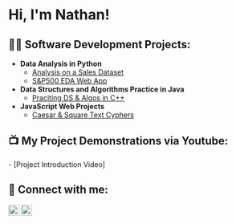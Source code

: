 <h1>Hi, I'm Nathan!</h1>

<h2>👨‍💻 Software Development Projects:</h2>

- <b>Data Analysis in Python</b>
  - [Analysis on a Sales Dataset](https://github.com/ncrossan/Sales_Data_Analysis_Project)
  - [S&P500 EDA Web App](https://github.com/ncrossan/SP500-WebApp-Project)
- <b>Data Structures and Algorithms Practice in Java</b>
  - [Praciting DS & Algos in C++](https://github.com/ncrossan)
- <b>JavaScript Web Projects</b>
  - [Caesar & Square Text Cyphers](https://github.com/ncrossan)

<h2>📺 My Project Demonstrations via Youtube:</h2>
- [Project Introduction Video]

<h2> 🤳 Connect with me:</h2>

[<img align="left" alt="JoshMadakor | YouTube" width="22px" src="https://cdn.jsdelivr.net/npm/simple-icons@v3/icons/youtube.svg" />][youtube]
[<img align="left" alt="JoshMadakor | LinkedIn" width="22px" src="https://cdn.jsdelivr.net/npm/simple-icons@v3/icons/linkedin.svg" />][linkedin]

[youtube]: https://www.youtube.com/@kaafkaesque
[linkedin]: https://www.linkedin.com/in/nathan-crossan-764889298/

<!--
Here are some ideas to get you started:

- 🔭 I’m currently working on ...
- 🌱 I’m currently learning ...
- 👯 I’m looking to collaborate on ...
- 🤔 I’m looking for help with ...
- 💬 Ask me about ...
- 📫 How to reach me: ...
- 😄 Pronouns: ...
- ⚡ Fun fact: ...
-->
